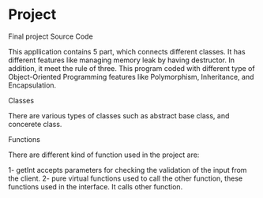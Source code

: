 # Project
Final project Source Code



This appllication contains 5 part, which connects different classes. It has different features like managing memory leak by having destructor. 
In addition, it meet the rule of three. This program coded with different type of Object-Oriented Programming  features like Polymorphism, Inheritance, and Encapsulation.


Classes

There are various types of classes such as abstract base class, and concerete class. 



Functions

There are different kind of function used in the project are:

1- getInt accepts parameters for checking the validation of the input from the client.
2- pure virtual functions used to call the other function, these functions used in the interface. It calls other function.
